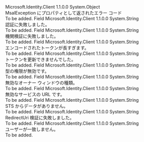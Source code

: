 <Type Name="MsalError" FullName="Microsoft.Identity.Client.Internal.MsalError">
  <TypeSignature Language="C#" Value="public static class MsalError" />
  <TypeSignature Language="ILAsm" Value=".class public auto ansi abstract sealed beforefieldinit MsalError extends System.Object" />
  <TypeSignature Language="DocId" Value="T:Microsoft.Identity.Client.Internal.MsalError" />
  <TypeSignature Language="VB.NET" Value="Public Class MsalError" />
  <TypeSignature Language="F#" Value="type MsalError = class" />
  <AssemblyInfo>
    <AssemblyName>Microsoft.Identity.Client</AssemblyName>
    <AssemblyVersion>1.1.0.0</AssemblyVersion>
  </AssemblyInfo>
  <Base>
    <BaseTypeName>System.Object</BaseTypeName>
  </Base>
  <Interfaces />
  <Docs>
    <summary>
            MsalException にプロパティとして返されたエラー コード
            </summary>
    <remarks>To be added.</remarks>
  </Docs>
  <Members>
    <Member MemberName="AuthenticationFailed">
      <MemberSignature Language="C#" Value="public const string AuthenticationFailed;" />
      <MemberSignature Language="ILAsm" Value=".field public static literal string AuthenticationFailed" />
      <MemberSignature Language="DocId" Value="F:Microsoft.Identity.Client.Internal.MsalError.AuthenticationFailed" />
      <MemberSignature Language="VB.NET" Value="Public Const AuthenticationFailed As String " />
      <MemberSignature Language="F#" Value="val mutable AuthenticationFailed : string" Usage="Microsoft.Identity.Client.Internal.MsalError.AuthenticationFailed" />
      <MemberType>Field</MemberType>
      <AssemblyInfo>
        <AssemblyName>Microsoft.Identity.Client</AssemblyName>
        <AssemblyVersion>1.1.0.0</AssemblyVersion>
      </AssemblyInfo>
      <ReturnValue>
        <ReturnType>System.String</ReturnType>
      </ReturnValue>
      <Docs>
        <summary>
            認証に失敗しました。
            </summary>
        <remarks>To be added.</remarks>
      </Docs>
    </Member>
    <Member MemberName="AuthorityValidationFailed">
      <MemberSignature Language="C#" Value="public const string AuthorityValidationFailed;" />
      <MemberSignature Language="ILAsm" Value=".field public static literal string AuthorityValidationFailed" />
      <MemberSignature Language="DocId" Value="F:Microsoft.Identity.Client.Internal.MsalError.AuthorityValidationFailed" />
      <MemberSignature Language="VB.NET" Value="Public Const AuthorityValidationFailed As String " />
      <MemberSignature Language="F#" Value="val mutable AuthorityValidationFailed : string" Usage="Microsoft.Identity.Client.Internal.MsalError.AuthorityValidationFailed" />
      <MemberType>Field</MemberType>
      <AssemblyInfo>
        <AssemblyName>Microsoft.Identity.Client</AssemblyName>
        <AssemblyVersion>1.1.0.0</AssemblyVersion>
      </AssemblyInfo>
      <ReturnValue>
        <ReturnType>System.String</ReturnType>
      </ReturnValue>
      <Docs>
        <summary>
            機関検証に失敗しました。
            </summary>
        <remarks>To be added.</remarks>
      </Docs>
    </Member>
    <Member MemberName="EncodedTokenTooLong">
      <MemberSignature Language="C#" Value="public const string EncodedTokenTooLong;" />
      <MemberSignature Language="ILAsm" Value=".field public static literal string EncodedTokenTooLong" />
      <MemberSignature Language="DocId" Value="F:Microsoft.Identity.Client.Internal.MsalError.EncodedTokenTooLong" />
      <MemberSignature Language="VB.NET" Value="Public Const EncodedTokenTooLong As String " />
      <MemberSignature Language="F#" Value="val mutable EncodedTokenTooLong : string" Usage="Microsoft.Identity.Client.Internal.MsalError.EncodedTokenTooLong" />
      <MemberType>Field</MemberType>
      <AssemblyInfo>
        <AssemblyName>Microsoft.Identity.Client</AssemblyName>
        <AssemblyVersion>1.1.0.0</AssemblyVersion>
      </AssemblyInfo>
      <ReturnValue>
        <ReturnType>System.String</ReturnType>
      </ReturnValue>
      <Docs>
        <summary>
            エンコードされたトークンが長すぎます。
            </summary>
        <remarks>To be added.</remarks>
      </Docs>
    </Member>
    <Member MemberName="FailedToRefreshToken">
      <MemberSignature Language="C#" Value="public const string FailedToRefreshToken;" />
      <MemberSignature Language="ILAsm" Value=".field public static literal string FailedToRefreshToken" />
      <MemberSignature Language="DocId" Value="F:Microsoft.Identity.Client.Internal.MsalError.FailedToRefreshToken" />
      <MemberSignature Language="VB.NET" Value="Public Const FailedToRefreshToken As String " />
      <MemberSignature Language="F#" Value="val mutable FailedToRefreshToken : string" Usage="Microsoft.Identity.Client.Internal.MsalError.FailedToRefreshToken" />
      <MemberType>Field</MemberType>
      <AssemblyInfo>
        <AssemblyName>Microsoft.Identity.Client</AssemblyName>
        <AssemblyVersion>1.1.0.0</AssemblyVersion>
      </AssemblyInfo>
      <ReturnValue>
        <ReturnType>System.String</ReturnType>
      </ReturnValue>
      <Docs>
        <summary>
            トークンを更新できませんでした。
            </summary>
        <remarks>To be added.</remarks>
      </Docs>
    </Member>
    <Member MemberName="InvalidAuthorityType">
      <MemberSignature Language="C#" Value="public const string InvalidAuthorityType;" />
      <MemberSignature Language="ILAsm" Value=".field public static literal string InvalidAuthorityType" />
      <MemberSignature Language="DocId" Value="F:Microsoft.Identity.Client.Internal.MsalError.InvalidAuthorityType" />
      <MemberSignature Language="VB.NET" Value="Public Const InvalidAuthorityType As String " />
      <MemberSignature Language="F#" Value="val mutable InvalidAuthorityType : string" Usage="Microsoft.Identity.Client.Internal.MsalError.InvalidAuthorityType" />
      <MemberType>Field</MemberType>
      <AssemblyInfo>
        <AssemblyName>Microsoft.Identity.Client</AssemblyName>
        <AssemblyVersion>1.1.0.0</AssemblyVersion>
      </AssemblyInfo>
      <ReturnValue>
        <ReturnType>System.String</ReturnType>
      </ReturnValue>
      <Docs>
        <summary>
            型の権限が無効です。
            </summary>
        <remarks>To be added.</remarks>
      </Docs>
    </Member>
    <Member MemberName="InvalidOwnerWindowType">
      <MemberSignature Language="C#" Value="public const string InvalidOwnerWindowType;" />
      <MemberSignature Language="ILAsm" Value=".field public static literal string InvalidOwnerWindowType" />
      <MemberSignature Language="DocId" Value="F:Microsoft.Identity.Client.Internal.MsalError.InvalidOwnerWindowType" />
      <MemberSignature Language="VB.NET" Value="Public Const InvalidOwnerWindowType As String " />
      <MemberSignature Language="F#" Value="val mutable InvalidOwnerWindowType : string" Usage="Microsoft.Identity.Client.Internal.MsalError.InvalidOwnerWindowType" />
      <MemberType>Field</MemberType>
      <AssemblyInfo>
        <AssemblyName>Microsoft.Identity.Client</AssemblyName>
        <AssemblyVersion>1.1.0.0</AssemblyVersion>
      </AssemblyInfo>
      <ReturnValue>
        <ReturnType>System.String</ReturnType>
      </ReturnValue>
      <Docs>
        <summary>
            無効なオーナー ウィンドウの種類。
            </summary>
        <remarks>To be added.</remarks>
      </Docs>
    </Member>
    <Member MemberName="InvalidServiceUrl">
      <MemberSignature Language="C#" Value="public const string InvalidServiceUrl;" />
      <MemberSignature Language="ILAsm" Value=".field public static literal string InvalidServiceUrl" />
      <MemberSignature Language="DocId" Value="F:Microsoft.Identity.Client.Internal.MsalError.InvalidServiceUrl" />
      <MemberSignature Language="VB.NET" Value="Public Const InvalidServiceUrl As String " />
      <MemberSignature Language="F#" Value="val mutable InvalidServiceUrl : string" Usage="Microsoft.Identity.Client.Internal.MsalError.InvalidServiceUrl" />
      <MemberType>Field</MemberType>
      <AssemblyInfo>
        <AssemblyName>Microsoft.Identity.Client</AssemblyName>
        <AssemblyVersion>1.1.0.0</AssemblyVersion>
      </AssemblyInfo>
      <ReturnValue>
        <ReturnType>System.String</ReturnType>
      </ReturnValue>
      <Docs>
        <summary>
            無効なサービスの URL です。
            </summary>
        <remarks>To be added.</remarks>
      </Docs>
    </Member>
    <Member MemberName="NoDataFromSts">
      <MemberSignature Language="C#" Value="public const string NoDataFromSts;" />
      <MemberSignature Language="ILAsm" Value=".field public static literal string NoDataFromSts" />
      <MemberSignature Language="DocId" Value="F:Microsoft.Identity.Client.Internal.MsalError.NoDataFromSts" />
      <MemberSignature Language="VB.NET" Value="Public Const NoDataFromSts As String " />
      <MemberSignature Language="F#" Value="val mutable NoDataFromSts : string" Usage="Microsoft.Identity.Client.Internal.MsalError.NoDataFromSts" />
      <MemberType>Field</MemberType>
      <AssemblyInfo>
        <AssemblyName>Microsoft.Identity.Client</AssemblyName>
        <AssemblyVersion>1.1.0.0</AssemblyVersion>
      </AssemblyInfo>
      <ReturnValue>
        <ReturnType>System.String</ReturnType>
      </ReturnValue>
      <Docs>
        <summary>
            STS からデータがありません。
            </summary>
        <remarks>To be added.</remarks>
      </Docs>
    </Member>
    <Member MemberName="RedirectUriValidationFailed">
      <MemberSignature Language="C#" Value="public const string RedirectUriValidationFailed;" />
      <MemberSignature Language="ILAsm" Value=".field public static literal string RedirectUriValidationFailed" />
      <MemberSignature Language="DocId" Value="F:Microsoft.Identity.Client.Internal.MsalError.RedirectUriValidationFailed" />
      <MemberSignature Language="VB.NET" Value="Public Const RedirectUriValidationFailed As String " />
      <MemberSignature Language="F#" Value="val mutable RedirectUriValidationFailed : string" Usage="Microsoft.Identity.Client.Internal.MsalError.RedirectUriValidationFailed" />
      <MemberType>Field</MemberType>
      <AssemblyInfo>
        <AssemblyName>Microsoft.Identity.Client</AssemblyName>
        <AssemblyVersion>1.1.0.0</AssemblyVersion>
      </AssemblyInfo>
      <ReturnValue>
        <ReturnType>System.String</ReturnType>
      </ReturnValue>
      <Docs>
        <summary>
            RedirectUri 検証に失敗しました。
            </summary>
        <remarks>To be added.</remarks>
      </Docs>
    </Member>
    <Member MemberName="UserMismatch">
      <MemberSignature Language="C#" Value="public const string UserMismatch;" />
      <MemberSignature Language="ILAsm" Value=".field public static literal string UserMismatch" />
      <MemberSignature Language="DocId" Value="F:Microsoft.Identity.Client.Internal.MsalError.UserMismatch" />
      <MemberSignature Language="VB.NET" Value="Public Const UserMismatch As String " />
      <MemberSignature Language="F#" Value="val mutable UserMismatch : string" Usage="Microsoft.Identity.Client.Internal.MsalError.UserMismatch" />
      <MemberType>Field</MemberType>
      <AssemblyInfo>
        <AssemblyName>Microsoft.Identity.Client</AssemblyName>
        <AssemblyVersion>1.1.0.0</AssemblyVersion>
      </AssemblyInfo>
      <ReturnValue>
        <ReturnType>System.String</ReturnType>
      </ReturnValue>
      <Docs>
        <summary>
            ユーザーが一致しません。
            </summary>
        <remarks>To be added.</remarks>
      </Docs>
    </Member>
  </Members>
</Type>